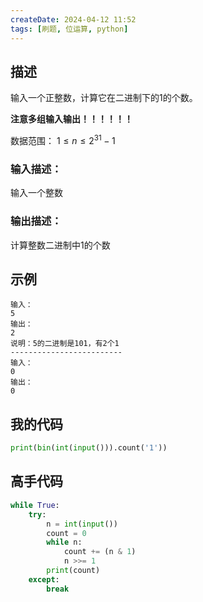 ```yaml
---
createDate: 2024-04-12 11:52
tags: [刷题, 位运算, python]
---
```

## 描述

输入一个正整数，计算它在二进制下的1的个数。

**注意多组输入输出！！！！！！**  

数据范围： $1≤n≤2^{31}−1$   

### 输入描述：

输入一个整数  

### 输出描述：

计算整数二进制中1的个数

## 示例
```0
输入：
5
输出：
2
说明：5的二进制是101，有2个1
-------------------------
输入：
0
输出：
0
```
## 我的代码
```python
print(bin(int(input())).count('1'))
```
## 高手代码
```python
while True:
    try:
        n = int(input())
        count = 0
        while n:
            count += (n & 1)
            n >>= 1
        print(count)
    except:
        break
```